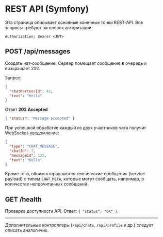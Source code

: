 # REST API (Symfony)

Эта страница описывает основные конечные точки REST-API. Все запросы требуют заголовок авторизации:

```
Authorization: Bearer <JWT>
```

## POST /api/messages
Создать чат-сообщение. Сервер помещает сообщение в очередь и возвращает 202.

Запрос:
```json
{
  "chatPartnerId": 42,
  "text": "Hello"
}
```

Ответ **202 Accepted**
```json
{ "status": "Message accepted" }
```

При успешной обработке каждый из двух участников чата получит WebSocket-уведомление:

```json
{
  "type": "CHAT_MESSAGE",
  "chatId": 7,
  "messageId": 123,
  "text": "Hello"
}
```

Кроме того, обоим отправляются технические сообщения (service payload) с типом `CHAT_META`, которые могут сообщать, например, о количестве непрочитанных сообщений.

## GET /health
Проверка доступности API. Ответ: `{ "status": "OK" }`.

---

Дополнительные контроллеры (`/api/chats`, `/api/profile` и др.) следует описать аналогично.

